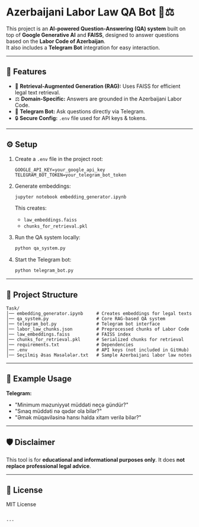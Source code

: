 # Azerbaijani Labor Law QA Bot 🤖⚖️

This project is an **AI-powered Question-Answering (QA) system** built on top of **Google Generative AI** and **FAISS**, designed to answer questions based on the **Labor Code of Azerbaijan**.  
It also includes a **Telegram Bot** integration for easy interaction.

---

## 🚀 Features
- 📑 **Retrieval-Augmented Generation (RAG):** Uses FAISS for efficient legal text retrieval.  
- ⚖️ **Domain-Specific:** Answers are grounded in the Azerbaijani Labor Code.  
- 🤖 **Telegram Bot:** Ask questions directly via Telegram.  
- 🔒 **Secure Config:** `.env` file used for API keys & tokens.  

---

## ⚙️ Setup

1. Create a `.env` file in the project root:

   ```env
   GOOGLE_API_KEY=your_google_api_key
   TELEGRAM_BOT_TOKEN=your_telegram_bot_token
   ```

2. Generate embeddings:

   ```bash
   jupyter notebook embedding_generator.ipynb
   ```

   This creates:

   * `law_embeddings.faiss`
   * `chunks_for_retrieval.pkl`

3. Run the QA system locally:

   ```bash
   python qa_system.py
   ```

4. Start the Telegram bot:

   ```bash
   python telegram_bot.py
   ```

---

## 📂 Project Structure

```
Task/
│── embedding_generator.ipynb     # Creates embeddings for legal texts
│── qa_system.py                  # Core RAG-based QA system
│── telegram_bot.py               # Telegram bot interface
│── labor_law_chunks.json         # Preprocessed chunks of Labor Code
│── law_embeddings.faiss          # FAISS index
│── chunks_for_retrieval.pkl      # Serialized chunks for retrieval
│── requirements.txt              # Dependencies
│── .env                          # API keys (not included in GitHub)
│── Seçilmiş Əsas Məsələlər.txt   # Sample Azerbaijani labor law notes
```

---

## 📌 Example Usage

**Telegram:**

* "Minimum məzuniyyət müddəti neçə gündür?"
* "Sınaq müddəti nə qədər ola bilər?"
* "Əmək müqaviləsinə hansı halda xitam verilə bilər?"

---

## 🛡️ Disclaimer

This tool is for **educational and informational purposes only**.
It does **not replace professional legal advice**.

---

## 📜 License

MIT License

```

---

